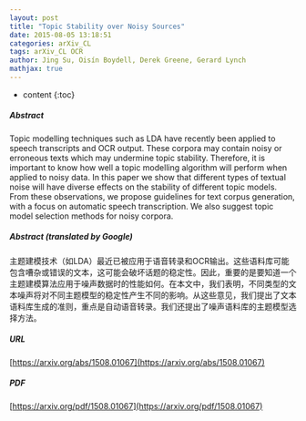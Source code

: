 ```yaml
---
layout: post
title: "Topic Stability over Noisy Sources"
date: 2015-08-05 13:18:51
categories: arXiv_CL
tags: arXiv_CL OCR
author: Jing Su, Oisín Boydell, Derek Greene, Gerard Lynch
mathjax: true
---
```


* content
{:toc}

##### Abstract
Topic modelling techniques such as LDA have recently been applied to speech transcripts and OCR output. These corpora may contain noisy or erroneous texts which may undermine topic stability. Therefore, it is important to know how well a topic modelling algorithm will perform when applied to noisy data. In this paper we show that different types of textual noise will have diverse effects on the stability of different topic models. From these observations, we propose guidelines for text corpus generation, with a focus on automatic speech transcription. We also suggest topic model selection methods for noisy corpora.

##### Abstract (translated by Google)
主题建模技术（如LDA）最近已被应用于语音转录和OCR输出。这些语料库可能包含嘈杂或错误的文本，这可能会破坏话题的稳定性。因此，重要的是要知道一个主题建模算法应用于噪声数据时的性能如何。在本文中，我们表明，不同类型的文本噪声将对不同主题模型的稳定性产生不同的影响。从这些意见，我们提出了文本语料库生成的准则，重点是自动语音转录。我们还提出了噪声语料库的主题模型选择方法。

##### URL
[https://arxiv.org/abs/1508.01067](https://arxiv.org/abs/1508.01067)

##### PDF
[https://arxiv.org/pdf/1508.01067](https://arxiv.org/pdf/1508.01067)

